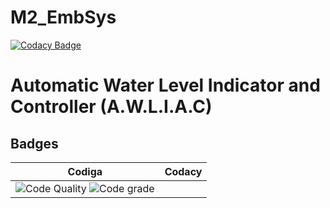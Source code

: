 # M2_EmbSys

[![Codacy Badge](https://api.codacy.com/project/badge/Grade/18db7085bc144f24900e9de2364c9467)](https://app.codacy.com/gh/Reddy426/M2_EmbSys?utm_source=github.com&utm_medium=referral&utm_content=Reddy426/M2_EmbSys&utm_campaign=Badge_Grade_Settings)

# Automatic Water Level Indicator and Controller (A.W.L.I.A.C)


## Badges
|Codiga |Codacy|
|----|----|
|![Code Quality](https://api.codiga.io/project/31628/score/svg) ![Code grade](https://api.codiga.io/project/31628/status/svg) | |
